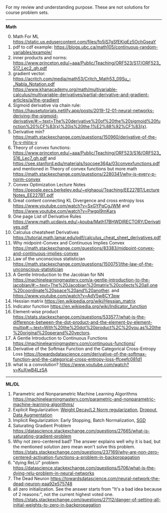 For my review and understanding purpose. These are not solutions for course problem sets. <br>

---------------------------------------------------------------

**Math**<br>

0. Math For ML https://static.us.edusercontent.com/files/fp5iS7gSfEKiqEz5OchGseaY
1. pdf to cdf example: https://blogs.ubc.ca/math105/continuous-random-variables/example/ 
2. inner products and norms: https://www.princeton.edu/~aaa/Public/Teaching/ORF523/S17/ORF523_S17_Lec2_gh.pdf 
3. gradient vector: https://acritch.com/media/math53/Critch_Math53_09Su_-_Nabla_Notation.pdf <br> https://www.khanacademy.org/math/multivariable-calculus/multivariable-derivatives/partial-derivative-and-gradient-articles/a/the-gradient
4. Sigmoid derivative via chain rule: https://hausetutorials.netlify.app/posts/2019-12-01-neural-networks-deriving-the-sigmoid-derivative/#:~:text=The%20derivative%20of%20the%20sigmoid%20function%20%CF%83(x)%20is%20the,1%E2%88%92%CF%83(x). 
5. Derivative min? https://math.stackexchange.com/questions/150960/derivative-of-the-fx-y-minx-y
6. Theory of convex functions: https://www.princeton.edu/~aaa/Public/Teaching/ORF523/S16/ORF523_S16_Lec7_gh.pdf  and https://see.stanford.edu/materials/lsocoee364a/03convexfunctions.pdf and mentioned in Theory of convex functions but more math  https://math.stackexchange.com/questions/2280341/why-is-every-p-norm-convex
7. Convex Optimization Lecture Notes https://people.eecs.berkeley.edu/~elghaoui/Teaching/EE227BT/LectureNotes_EE227BT.pdf
8. Great content connecting KL Divergence and cross entropy loss https://www.youtube.com/watch?v=SxGYPqCgJWM and https://www.youtube.com/watch?v=Pwgpl9mKars
9. One page List of Derivative Rules https://www.math.ucdavis.edu/~kouba/Math17BHWDIRECTORY/Derivatives.pdf
10. Calculus cheatsheet Derivatives https://tutorial.math.lamar.edu/pdf/calculus_cheat_sheet_derivatives.pdf
11. Why midpoint-Convex and Continuous Implies Convex https://math.stackexchange.com/questions/83383/midpoint-convex-and-continuous-implies-convex
12. Law of the unconscious statistician https://math.stackexchange.com/questions/1500751/the-law-of-the-unconscious-statistician
13. A Gentle Introduction to the Jacobian for NN  https://machinelearningmastery.com/a-gentle-introduction-to-the-jacobian/#:~:text=The%20Jacobian%20matrix%20collects%20all,one%20coordinate%20space%20and%20another. and https://www.youtube.com/watch?v=AdV5w8CY3pw
14. Hessian matrix https://en.wikipedia.org/wiki/Hessian_matrix
15. Indicator function https://en.wikipedia.org/wiki/Indicator_function
16. Element-wise product https://stats.stackexchange.com/questions/533577/what-is-the-difference-between-the-dot-product-and-the-element-by-element-multip#:~:text=With%20the%20dot%20product%2C%20you,as%20the%20original%20operand%20vectors.
17. A Gentle Introduction to Continuous Functions https://machinelearningmastery.com/continuous-functions/
18. Derivative of the Softmax Function and the Categorical Cross-Entropy Loss https://towardsdatascience.com/derivative-of-the-softmax-function-and-the-categorical-cross-entropy-loss-ffceefc081d1
19. what is a convolution? https://www.youtube.com/watch?v=KuXjwB4LzSA

---------------------------------------------------------------

**ML/DL**<br>
1. Parametric and Nonparametric Machine Learning Algorithms https://machinelearningmastery.com/parametric-and-nonparametric-machine-learning-algorithms/
2. Explicit Regularization: [Weight Decay/L2 Norm regularization](https://stats.stackexchange.com/questions/29130/difference-between-neural-net-weight-decay-and-learning-rate), [Dropout](https://machinelearningmastery.com/dropout-for-regularizing-deep-neural-networks/), [Data Augmentation](https://www.datacamp.com/tutorial/complete-guide-data-augmentation)
3. Implicit Regularization: Early Stopping, Batch Normalization, [SGD](https://www.inference.vc/notes-on-the-origin-of-implicit-regularization-in-stochastic-gradient-descent/)
4. Saturating Gradient Problem https://datascience.stackexchange.com/questions/27665/what-is-saturating-gradient-problem
5. Why not zero-centered bad? The answer explains well why it is bad, but the mentioned solution zero mean won't solve this problem.  https://stats.stackexchange.com/questions/237169/why-are-non-zero-centered-activation-functions-a-problem-in-backpropagation
6. "dying ReLU" problem https://datascience.stackexchange.com/questions/5706/what-is-the-dying-relu-problem-in-neural-networks
7. The Dead Neuron https://towardsdatascience.com/neural-network-the-dead-neuron-eaa92e575748
8. all zero initialization. See the answer starts from "It's a bad idea because of 2 reasons:", not the current highest voted one. https://stats.stackexchange.com/questions/27112/danger-of-setting-all-initial-weights-to-zero-in-backpropagation
